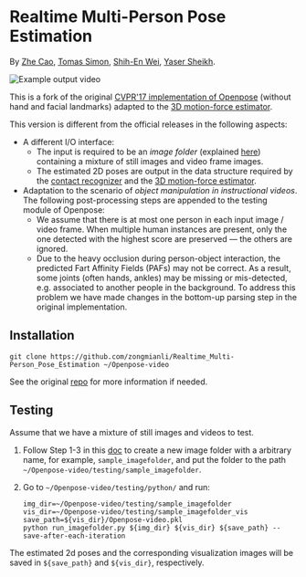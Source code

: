 # Realtime Multi-Person Pose Estimation
By [Zhe Cao](https://people.eecs.berkeley.edu/~zhecao/), [Tomas Simon](http://www.cs.cmu.edu/~tsimon/), [Shih-En Wei](https://scholar.google.com/citations?user=sFQD3k4AAAAJ&hl=en), [Yaser Sheikh](http://www.cs.cmu.edu/~yaser/).

![Example output video](./testing/python/example_output.gif)

This is a fork of the original [CVPR'17 implementation of Openpose](https://github.com/ZheC/Realtime_Multi-Person_Pose_Estimation) (without hand and facial landmarks) adapted to the [3D motion-force estimator](https://www.di.ens.fr/willow/research/motionforcesfromvideo/).

This version is different from the official releases in the following aspects:
- A different I/O interface:
  - The input is required to be an *image folder* (explained [here](https://github.com/zongmianli/contact-recognizer/blob/public/doc/create_data.md)) containing a mixture of still images and video frame images. 
  - The estimated 2D poses are output in the data structure required by the [contact recognizer](https://github.com/zongmianli/contact-recognizer) and the [3D motion-force estimator](https://www.di.ens.fr/willow/research/motionforcesfromvideo/).  
- Adaptation to the scenario of *object manipulation in instructional videos*.
  The following post-processing steps are appended to the testing module of Openpose:
  - We assume that there is at most one person in each input image / video frame.
    When multiple human instances are present, only the one detected with the highest score are preserved — the others are ignored.
  - Due to the heavy occlusion during person-object interaction, the predicted Fart Affinity Fields (PAFs) may not be correct. 
    As a result, some joints (often hands, ankles) may be missing or mis-detected, e.g. associated to another people in the background.
    To address this problem we have made changes in the bottom-up parsing step in the original implementation.

## Installation

```terminal
git clone https://github.com/zongmianli/Realtime_Multi-Person_Pose_Estimation ~/Openpose-video
```

See the original [repo](https://github.com/ZheC/Realtime_Multi-Person_Pose_Estimation) for more information if needed.

## Testing

Assume that we have a mixture of still images and videos to test.

1. Follow Step 1-3 in this [doc](https://github.com/zongmianli/contact-recognizer/blob/public/doc/create_data.md) to create a new image folder with a arbitrary name, for example, `sample_imagefolder`, and put the folder to the path `~/Openpose-video/testing/sample_imagefolder`.

2. Go to `~/Openpose-video/testing/python/` and run:
      ```terminal
   img_dir=~/Openpose-video/testing/sample_imagefolder
   vis_dir=~/Openpose-video/testing/sample_imagefolder_vis
   save_path=${vis_dir}/Openpose-video.pkl
   python run_imagefolder.py ${img_dir} ${vis_dir} ${save_path} --save-after-each-iteration
   ```

The estimated 2d poses and the corresponding visualization images will be saved in `${save_path}` and `${vis_dir}`, respectively.


